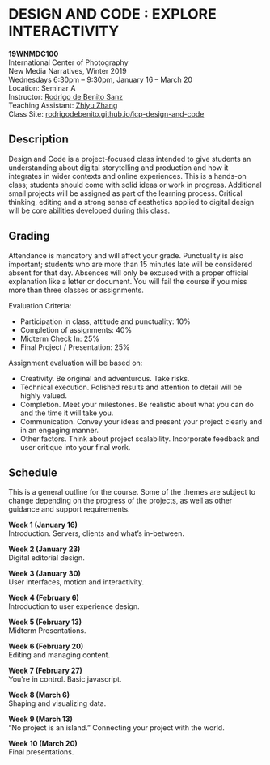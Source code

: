 # DESIGN AND CODE : EXPLORE INTERACTIVITY

**19WNMDC100**  
International Center of Photography  
New Media Narratives, Winter 2019  
Wednesdays 6:30pm – 9:30pm, January 16 – March 20  
Location: Seminar A  
Instructor: [Rodrigo de Benito Sanz](mailto:rodrigo@lobula.com)  
Teaching Assistant: [Zhiyu Zhang](mailto:zzhang18@students.icp.edu)  
Class Site: [rodrigodebenito.github.io/icp-design-and-code](http://rodrigodebenito.github.io/icp-design-and-code/)  

## Description

Design and Code is a project-focused class intended to give students an understanding about digital storytelling and production and how it integrates in wider contexts and online experiences. This is a hands-on class; students should come with solid ideas or work in progress. Additional small projects will be assigned as part of the learning process. Critical thinking, editing and a strong sense of aesthetics applied to digital design will be core abilities developed during this class.

## Grading

Attendance is mandatory and will affect your grade. Punctuality is also important; students who are more than 15 minutes late will be considered absent for that day. Absences will only be excused with a proper official explanation like a letter or document. You will fail the course if you miss more than three classes or assignments.

Evaluation Criteria:

-   Participation in class, attitude and punctuality: 10%
-   Completion of assignments: 40%
-   Midterm Check In: 25%
-   Final Project / Presentation: 25%

Assignment evaluation will be based on:

-   Creativity. Be original and adventurous. Take risks.
-   Technical execution. Polished results and attention to detail will be highly valued.
-   Completion. Meet your milestones. Be realistic about what you can do and the time it will take you.
-   Communication. Convey your ideas and present your project clearly and in an engaging manner.
-   Other factors. Think about project scalability. Incorporate feedback and user critique into your final
    work.

## Schedule

This is a general outline for the course. Some of the themes are subject to change depending on the progress of the projects, as well as other guidance and support requirements.

**Week 1 (January 16)**  
Introduction. Servers, clients and what’s in-between.

**Week 2 (January 23)**  
Digital editorial design.

**Week 3 (January 30)**  
User interfaces, motion and interactivity.

**Week 4 (February 6)**  
Introduction to user experience design.

**Week 5 (February 13)**  
Midterm Presentations.

**Week 6 (February 20)**  
Editing and managing content.

**Week 7 (February 27)**  
You're in control. Basic javascript.

**Week 8 (March 6)**  
Shaping and visualizing data.

**Week 9 (March 13)**  
“No project is an island.” Connecting your project with the world.

**Week 10 (March 20)**  
Final presentations.

<!-- # Resources

* **[How to setup github](https://docs.google.com/document/d/1dYXRKutXbOoAGy63uFaVqMnULlWaztGmcmz49XTHUTU/edit?usp=sharing)**

* **[What's out there](https://docs.google.com/spreadsheets/d/10_4_J_NXowfyv-fV8q4X4NBFa_3-TL3PbAImDTqk0FA/edit?usp=sharing)** -->

